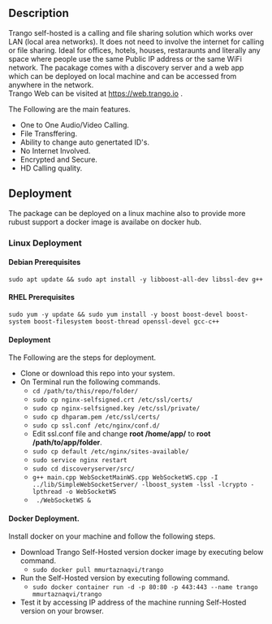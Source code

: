 ## Description
Trango self-hosted is a calling and file sharing solution which works over LAN (local area networks). It does not need to involve the internet for calling or file sharing. Ideal for offices, hotels, houses, restaraunts and literally any space where people use the same Public IP address or the same WiFi network. The pacakage comes with a discovery server and a web app which can be deployed on local machine and can be accessed from anywhere in the network.<br />
Trango Web can be visited at https://web.trango.io .

The Following are the main features.
- One to One Audio/Video Calling.
- File Transffering.
- Ability to change auto genertated ID's.
- No Internet Involved.
- Encrypted and Secure.
- HD Calling quality.

## Deployment
The package can be deployed on a linux machine also to provide more rubust support a docker image is availabe on docker hub.
### Linux Deployment
#### Debian Prerequisites
``` sudo apt update && sudo apt install -y libboost-all-dev libssl-dev g++ ```
#### RHEL Prerequisites
``` sudo yum -y update && sudo yum install -y boost boost-devel boost-system boost-filesystem boost-thread openssl-devel gcc-c++ ```
#### Deployment
The Following are the steps for deployment.
- Clone or download this repo into your system.
- On Terminal run the following commands.
  - ``` cd /path/to/this/repo/folder/ ```
  - ``` sudo cp nginx-selfsigned.crt /etc/ssl/certs/ ```
  - ``` sudo cp nginx-selfsigned.key /etc/ssl/private/ ```
  - ``` sudo cp dhparam.pem /etc/ssl/certs/ ```
  - ``` sudo cp ssl.conf /etc/nginx/conf.d/ ```
  - Edit ssl.conf file and change **root /home/app/** to **root /path/to/app/folder**.
  - ``` sudo cp default /etc/nginx/sites-available/ ```
  - ``` sudo service nginx restart ```
  - ``` sudo cd discoveryserver/src/ ```
  - ``` g++ main.cpp WebSocketMainWS.cpp WebSocketWS.cpp -I ../lib/SimpleWebSocketServer/ -lboost_system -lssl -lcrypto -lpthread -o WebSocketWS ```
  - ``` ./WebSocketWS &```
  
#### Docker Deployment.
Install docker on your machine and follow the following steps.
- Download Trango Self-Hosted version docker image by executing below command.
  - ```sudo docker pull mmurtaznaqvi/trango```
- Run the Self-Hosted version by executing following command.
  - ```sudo docker container run -d -p 80:80 -p 443:443 --name trango mmurtaznaqvi/trango```
- Test it by accessing IP address of the machine running Self-Hosted version on your browser.
